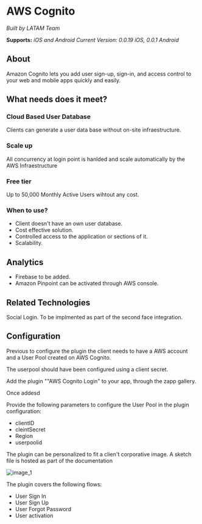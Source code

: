 # AWS Cognito

*Built by LATAM Team*

**Supports:** *iOS and Android*
*Current Version: 0.0.19 iOS, 0.0.1 Android*

 
## About

Amazon Cognito lets you add user sign-up, sign-in, and access control to your web and mobile apps quickly and easily.

## What needs does it meet?
### Cloud Based User Database
Clients can generate a user data base without on-site infraestructure.

### Scale up
All concurrency at login point is hanlded and scale automatically by the AWS Infraestructure

### Free tier
Up to 50,000 Monthly Active Users wihtout any cost.

### When to use?

- Client doesn't have an own user database.
- Cost effective solution.
- Controlled access to the application or sections of it.
- Scalability.

## Analytics

- Firebase to be added.
- Amazon Pinpoint can be activated through AWS console.

## Related Technologies

Social Login. To be implmented as part of the second face integration.

## Configuration

Previous to configure the plugin the client needs to have a AWS account and a User Pool created on AWS Cognito.

The userpool should have been configured using a client secret. 

Add the plugin ""AWS Cognito Login" to your app, through the zapp gallery.

Once addesd

Provide the following parameters to configure the User Pool in the plugin configuration:

- clientID
- cleintSecret
- Region
- userpoolid

The plugin can be personalized to fit a clien't corporative image. A sketch file is hosted as part of the documentation

![image\_1][image-1]

The plugin covers the following flows:

- User Sign In
- User Sign Up
- User Forgot Password
- User activation


[image-1]:	https://raw.githubusercontent.com/applicaster/latam-product-documentation/master/AWS_cognito/ss_1.png